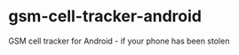 gsm-cell-tracker-android
========================

GSM cell tracker for Android - if your phone has been stolen
